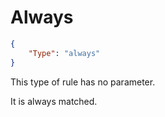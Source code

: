 # Always

```json
{
    "Type": "always"
}
```

This type of rule has no parameter.

It is always matched.
